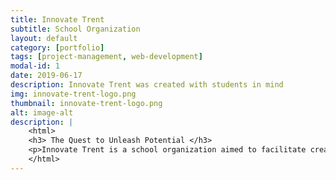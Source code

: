 ```yaml
---
title: Innovate Trent
subtitle: School Organization
layout: default
category: [portfolio]
tags: [project-management, web-development]
modal-id: 1
date: 2019-06-17
description: Innovate Trent was created with students in mind
img: innovate-trent-logo.png
thumbnail: innovate-trent-logo.png
alt: image-alt
description: |
    <html>
    <h3> The Quest to Unleash Potential </h3>
    <p>Innovate Trent is a school organization aimed to facilitate creative ideas and turn them into real projects.  Here students of Trent University are encouraged to build connections and use our resources to engage in varoius project development initiatives ranging from research proposals to full startup businesses.  This organization was founded by some talanted and ambitious computer science students (including myself) in the winter of 2018, with the intention of taking advantage of the schools recent popularity and rapid expansion. </p>
    </html>
---
```

